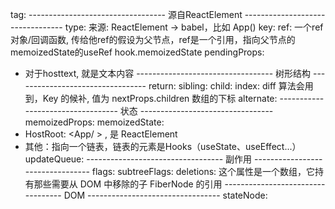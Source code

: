 tag:
---------------------------------- 源自ReactElement ---------------------------------
type: 来源: ReactElement -> babel，比如 App()
key:
ref: 一个ref对象/回调函数, 传给他ref的假设为父节点，ref是一个引用，指向父节点的memoizedState的useRef hook.memoizedState
pendingProps:
- 对于hosttext, 就是文本内容
---------------------------------- 树形结构 ---------------------------------
return:
sibling:
child:
index: diff 算法会用到，Key 的候补, 值为 nextProps.children 数组的下标
alternate:
---------------------------------- 状态 ---------------------------------
memoizedProps:
memoizedState: 
- HostRoot: <App/ > , 是 ReactElement
- 其他：指向一个链表，链表的元素是Hooks（useState、useEffect...）
updateQueue:
---------------------------------- 副作用 ---------------------------------
flags:
subtreeFlags:
deletions: 这个属性是一个数组，它持有那些需要从 DOM 中移除的子 FiberNode 的引用
---------------------------------- DOM ---------------------------------
stateNode:

